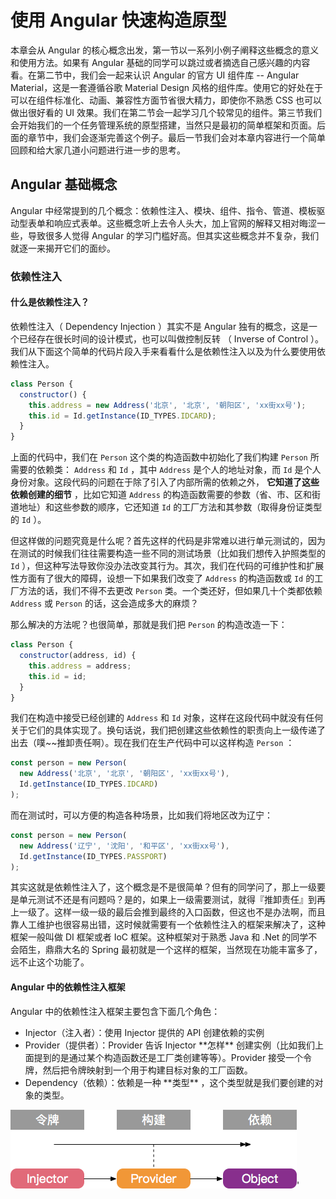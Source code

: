 # 使用 Angular 快速构造原型

本章会从 Angular 的核心概念出发，第一节以一系列小例子阐释这些概念的意义和使用方法。如果有 Angular 基础的同学可以跳过或者摘选自己感兴趣的内容看。在第二节中，我们会一起来认识 Angular 的官方 UI 组件库 -- Angular Material，这是一套遵循谷歌 Material Design 风格的组件库。使用它的好处在于可以在组件标准化、动画、兼容性方面节省很大精力，即使你不熟悉 CSS 也可以做出很好看的 UI 效果。我们在第二节会一起学习几个较常见的组件。第三节我们会开始我们的一个任务管理系统的原型搭建，当然只是最初的简单框架和页面。后面的章节中，我们会逐渐完善这个例子。最后一节我们会对本章内容进行一个简单回顾和给大家几道小问题进行进一步的思考。

## Angular 基础概念

Angular 中经常提到的几个概念：依赖性注入、模块、组件、指令、管道、模板驱动型表单和响应式表单。这些概念听上去令人头大，加上官网的解释又相对晦涩一些，导致很多人觉得 Angular 的学习门槛好高。但其实这些概念并不复杂，我们就逐一来揭开它们的面纱。

### 依赖性注入

#### 什么是依赖性注入？

依赖性注入（ Dependency Injection ）其实不是 Angular 独有的概念，这是一个已经存在很长时间的设计模式，也可以叫做控制反转 （ Inverse of Control ）。我们从下面这个简单的代码片段入手来看看什么是依赖性注入以及为什么要使用依赖性注入。

```js
class Person {
  constructor() {
    this.address = new Address('北京', '北京', '朝阳区', 'xx街xx号');
    this.id = Id.getInstance(ID_TYPES.IDCARD);
  }
}
```

上面的代码中，我们在 `Person` 这个类的构造函数中初始化了我们构建 `Person` 所需要的依赖类： `Address` 和 `Id` ，其中 `Address` 是个人的地址对象，而 `Id` 是个人身份对象。这段代码的问题在于除了引入了内部所需的依赖之外， **它知道了这些依赖创建的细节** ，比如它知道 `Address` 的构造函数需要的参数（省、市、区和街道地址）和这些参数的顺序，它还知道 `Id` 的工厂方法和其参数（取得身份证类型的 `Id` ）。

但这样做的问题究竟是什么呢？首先这样的代码是非常难以进行单元测试的，因为在测试的时候我们往往需要构造一些不同的测试场景（比如我们想传入护照类型的 `Id` ），但这种写法导致你没办法改变其行为。其次，我们在代码的可维护性和扩展性方面有了很大的障碍，设想一下如果我们改变了 `Address` 的构造函数或 `Id` 的工厂方法的话，我们不得不去更改 `Person` 类。一个类还好，但如果几十个类都依赖 `Address` 或 `Person` 的话，这会造成多大的麻烦？

那么解决的方法呢？也很简单，那就是我们把 `Person` 的构造改造一下：

```js
class Person {
  constructor(address, id) {
    this.address = address;
    this.id = id;
  }
}
```

我们在构造中接受已经创建的 `Address` 和 `Id` 对象，这样在这段代码中就没有任何关于它们的具体实现了。换句话说，我们把创建这些依赖性的职责向上一级传递了出去（噗~~推卸责任啊）。现在我们在生产代码中可以这样构造 `Person` ：

```js
const person = new Person(
  new Address('北京', '北京', '朝阳区', 'xx街xx号'),
  Id.getInstance(ID_TYPES.IDCARD)
);
```

而在测试时，可以方便的构造各种场景，比如我们将地区改为辽宁：

```js
const person = new Person(
  new Address('辽宁', '沈阳', '和平区', 'xx街xx号'),
  Id.getInstance(ID_TYPES.PASSPORT)
);
```

其实这就是依赖性注入了，这个概念是不是很简单？但有的同学问了，那上一级要是单元测试不还是有问题吗？是的，如果上一级需要测试，就得『推卸责任』到再上一级了。这样一级一级的最后会推到最终的入口函数，但这也不是办法啊，而且靠人工维护也很容易出错，这时候就需要有一个依赖性注入的框架来解决了，这种框架一般叫做 DI 框架或者 IoC 框架。这种框架对于熟悉 Java 和 .Net 的同学不会陌生，鼎鼎大名的 Spring 最初就是一个这样的框架，当然现在功能丰富多了，远不止这个功能了。

#### Angular 中的依赖性注入框架

Angular 中的依赖性注入框架主要包含下面几个角色： 

* Injector（注入者）：使用 Injector 提供的 API 创建依赖的实例
* Provider（提供者）：Provider 告诉 Injector \*\*怎样\*\* 创建实例（比如我们上面提到的是通过某个构造函数还是工厂类创建等等）。Provider 接受一个令牌，然后把令牌映射到一个用于构建目标对象的工厂函数。
* Dependency（依赖）：依赖是一种 \*\*类型\*\* ，这个类型就是我们要创建的对象的类型。

![](/assets/chap_2_1_001.png)'



